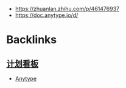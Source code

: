 - https://zhuanlan.zhihu.com/p/461476937
- https://doc.anytype.io/d/

# Backlinks
## [计划看板](<计划看板.md>)
- [Anytype](<Anytype.md>)

